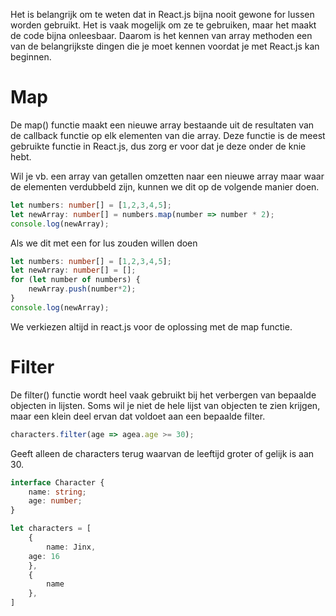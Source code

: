 Het is belangrijk om te weten dat in React.js bijna nooit gewone for lussen worden gebruikt. Het is vaak mogelijk om ze te gebruiken, maar het maakt de code bijna onleesbaar. Daarom is het kennen van array methoden een van de belangrijkste dingen die je moet kennen voordat je met React.js kan beginnen.

# Map
De map() functie maakt een nieuwe array bestaande uit de resultaten van de callback functie op elk elementen van die array. Deze functie is de meest gebruikte functie in React.js, dus zorg er voor dat je deze onder de knie hebt.

Wil je vb. een array van getallen omzetten naar een nieuwe array maar waar de elementen verdubbeld zijn, kunnen we dit op de volgende manier doen.
```ts
let numbers: number[] = [1,2,3,4,5];
let newArray: number[] = numbers.map(number => number * 2);
console.log(newArray);
```

Als we dit met een for lus zouden willen doen
```ts
let numbers: number[] = [1,2,3,4,5];
let newArray: number[] = [];
for (let number of numbers) {
	newArray.push(number*2);
}
console.log(newArray);
```
We verkiezen altijd in react.js voor de oplossing met de map functie.

# Filter
De filter() functie wordt heel vaak gebruikt bij het verbergen van bepaalde objecten in lijsten. Soms wil je niet de hele lijst van objecten te zien krijgen, maar een klein deel ervan dat voldoet aan een bepaalde filter.
```ts
characters.filter(age => agea.age >= 30);
```

Geeft alleen de characters terug waarvan de leeftijd groter of gelijk is aan 30.
```ts
interface Character {
	name: string;
	age: number;
}

let characters = [
	{
		name: Jinx,
	age: 16
	},
	{
		name
	},
]
```